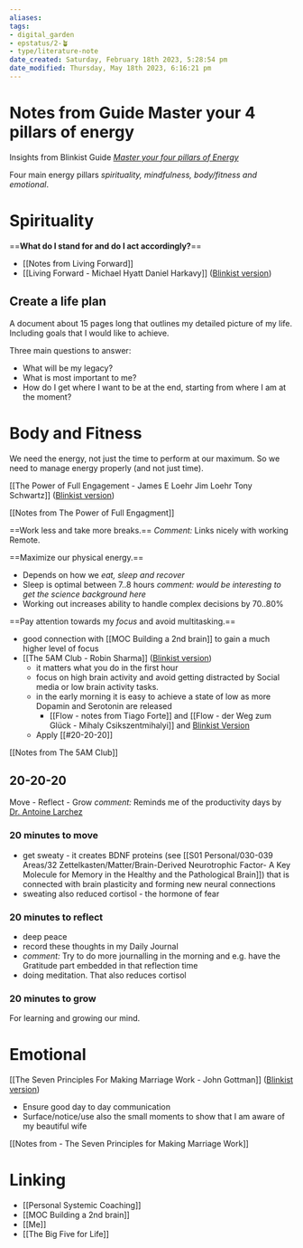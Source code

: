 ```yaml
---
aliases: 
tags: 
- digital_garden
- epstatus/2-🪴
- type/literature-note
date_created: Saturday, February 18th 2023, 5:28:54 pm
date_modified: Thursday, May 18th 2023, 6:16:21 pm
---
```

# Notes from Guide Master your 4 pillars of energy
Insights from Blinkist Guide *[Master your four pillars of Energy](
https://www.blinkist.com/guides/master-your-four-pillars-of-energy-with-chase-tucker)*

Four main energy pillars *spirituality, mindfulness, body/fitness and emotional*.

# Spirituality
==**What do I stand for and do I act accordingly?**==
+ [[Notes from Living Forward]]
+ [[Living Forward - Michael Hyatt Daniel Harkavy]] ([Blinkist version](https://www.blinkist.com/de/app/books/living-forward-en))
## Create a life plan
A document about 15 pages long that outlines my detailed picture of my life. Including goals that I would like to achieve.

Three main questions to answer:
+ What will be my legacy?
+ What is most important to me?
+ How do I get where I want to be at the end, starting from where I am at the moment?

# Body and Fitness
We need the energy, not just the time to perform at our maximum. So we need to manage energy properly (and not just time).

[[The Power of Full Engagement - James E Loehr Jim Loehr Tony Schwartz]] ([Blinkist version](https://www.blinkist.com/de/app/books/the-power-of-full-engagement-en))

[[Notes from The Power of Full Engagment]]

==Work less and take more breaks.==
*Comment:* Links nicely with working Remote.

==Maximize our physical energy.==
+ Depends on how we *eat, sleep and recover*
+ Sleep is optimal between 7..8 hours *comment: would be interesting to get the science background here*
+ Working out increases ability to handle complex decisions by 70..80%

==Pay attention towards my *focus* and avoid multitasking.==
+ good connection with [[MOC Building a 2nd brain]] to gain a much higher level of focus
+ [[The 5AM Club - Robin Sharma]] ([Blinkist version](https://www.blinkist.com/de/app/books/the-5-am-club-en))
	+ it matters what you do in the first hour
	+ focus on high brain activity and avoid getting distracted by Social media or low brain activity tasks.
	+ in the early morning it is easy to achieve a state of low as more Dopamin and Serotonin are released
		+ [[Flow - notes from Tiago Forte]] and [[Flow - der Weg zum Glück - Mihaly Csikszentmihalyi]] and [Blinkist Version](https://www.blinkist.com/de/app/books/flow-en)
	+ Apply [[#20-20-20]]

[[Notes from The 5AM Club]]

## 20-20-20
Move - Reflect - Grow
*comment:* Reminds me of the productivity days by [Dr. Antoine Larchez](https://www.linkedin.com/in/antoinelarchez/)

### 20 minutes to move
+ get sweaty - it creates BDNF proteins (see [[S01 Personal/030-039 Areas/32 Zettelkasten/Matter/Brain-Derived Neurotrophic Factor- A Key Molecule for Memory in the Healthy and the Pathological Brain]]) that is connected with brain plasticity and forming new neural connections
+ sweating also reduced cortisol - the hormone of fear

### 20 minutes to reflect
+ deep peace
+ record these thoughts in my Daily Journal
+ *comment:* Try to do more journalling in the morning and e.g. have the Gratitude part embedded in that reflection time
+ doing meditation. That also reduces cortisol

### 20 minutes to grow
For learning and growing our mind.

# Emotional
[[The Seven Principles For Making Marriage Work - John Gottman]] ([Blinkist version](https://www.blinkist.com/de/app/books/the-seven-principles-for-making-marriage-work-en))

+ Ensure good day to day communication
+ Surface/notice/use also the small moments to show that I am aware of my beautiful wife

[[Notes from - The Seven Principles for Making Marriage Work]]


# Linking
+ [[Personal Systemic Coaching]]
+ [[MOC Building a 2nd brain]]
+ [[Me]]
+ [[The Big Five for Life]]



